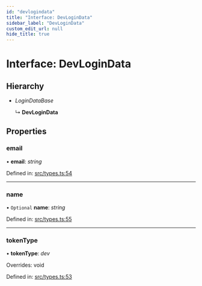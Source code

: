 ```yaml
---
id: "devlogindata"
title: "Interface: DevLoginData"
sidebar_label: "DevLoginData"
custom_edit_url: null
hide_title: true
---
```


# Interface: DevLoginData

## Hierarchy

* *LoginDataBase*

  ↳ **DevLoginData**

## Properties

### email

• **email**: *string*

Defined in: [src/types.ts:54](https://github.com/actually-colab/editor/blob/0e7786b/client/src/types.ts#L54)

___

### name

• `Optional` **name**: *string*

Defined in: [src/types.ts:55](https://github.com/actually-colab/editor/blob/0e7786b/client/src/types.ts#L55)

___

### tokenType

• **tokenType**: *dev*

Overrides: void

Defined in: [src/types.ts:53](https://github.com/actually-colab/editor/blob/0e7786b/client/src/types.ts#L53)
